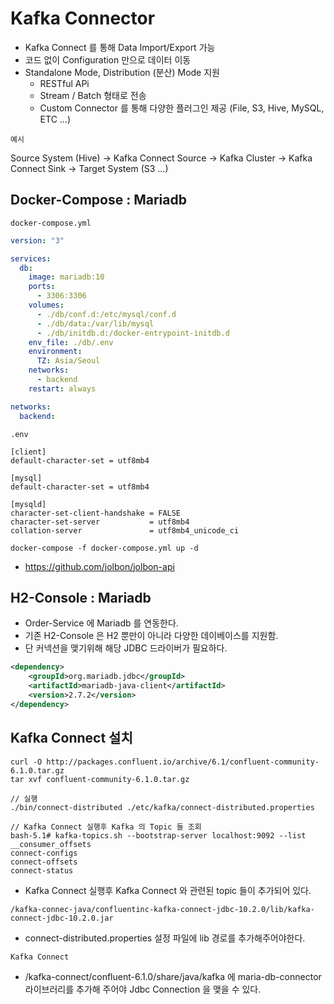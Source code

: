 # Kafka Connector

- Kafka Connect 를 통해 Data Import/Export 가능
- 코드 없이 Configuration 만으로 데이터 이동
- Standalone Mode, Distribution (분산) Mode 지원
    - RESTful APi
    - Stream / Batch 형태로 전송
    - Custom Connector 를 통해 다양한 플러그인 제공 (File, S3, Hive, MySQL, ETC ...)

`예시`

Source System (Hive) -> Kafka Connect Source -> Kafka Cluster -> Kafka Connect Sink -> Target System (S3 ...)

## Docker-Compose : Mariadb

`docker-compose.yml`

```yaml
version: "3"

services:
  db:
    image: mariadb:10
    ports:
      - 3306:3306
    volumes:
      - ./db/conf.d:/etc/mysql/conf.d
      - ./db/data:/var/lib/mysql
      - ./db/initdb.d:/docker-entrypoint-initdb.d
    env_file: ./db/.env
    environment:
      TZ: Asia/Seoul
    networks:
      - backend
    restart: always

networks:
  backend:
```

`.env`

```shell
[client]
default-character-set = utf8mb4

[mysql]
default-character-set = utf8mb4

[mysqld]
character-set-client-handshake = FALSE
character-set-server           = utf8mb4
collation-server               = utf8mb4_unicode_ci
```

```shell
docker-compose -f docker-compose.yml up -d
```

- https://github.com/jolbon/jolbon-api

## H2-Console : Mariadb
- Order-Service 에 Mariadb 를 연동한다.
- 기존 H2-Console 은 H2 뿐만이 아니라 다양한 데이베이스를 지원함.
- 단 커넥션을 맺기위해 해당 JDBC 드라이버가 필요하다.

```xml
<dependency>
    <groupId>org.mariadb.jdbc</groupId>
    <artifactId>mariadb-java-client</artifactId>
    <version>2.7.2</version>
</dependency>
```

## Kafka Connect 설치

```shell
curl -O http://packages.confluent.io/archive/6.1/confluent-community-6.1.0.tar.gz
tar xvf confluent-community-6.1.0.tar.gz

// 실행
./bin/connect-distributed ./etc/kafka/connect-distributed.properties

// Kafka Connect 실행후 Kafka 의 Topic 들 조회
bash-5.1# kafka-topics.sh --bootstrap-server localhost:9092 --list
__consumer_offsets
connect-configs
connect-offsets
connect-status
```
- Kafka Connect 실행후 Kafka Connect 와 관련된 topic 들이 추가되어 있다.

```shell
/kafka-connec-java/confluentinc-kafka-connect-jdbc-10.2.0/lib/kafka-connect-jdbc-10.2.0.jar
```
- connect-distributed.properties 설정 파일에 lib 경로를 추가해주어야한다.

`Kafka Connect`
- /kafka-connect/confluent-6.1.0/share/java/kafka 에 maria-db-connector 라이브러리를 추가해 주어야 Jdbc Connection 을 맺을 수 있다.
